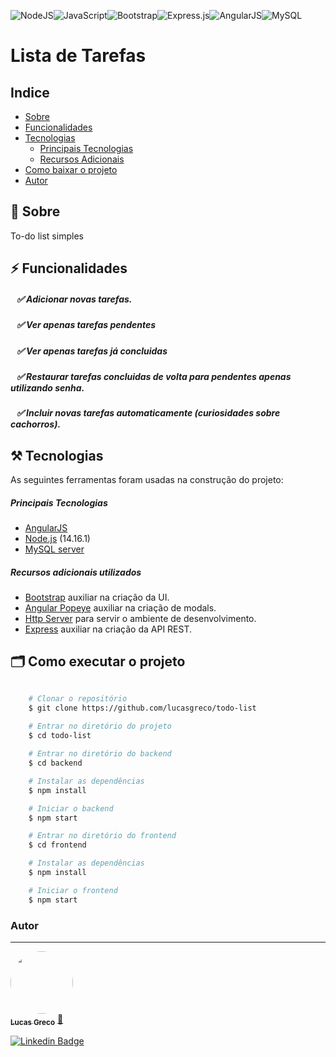 <img alt="NodeJS" src="https://img.shields.io/badge/node.js%20-%2343853D.svg?&style=for-the-badge&logo=node.js&logoColor=white"/><img alt="JavaScript" src="https://img.shields.io/badge/javascript%20-%23323330.svg?&style=for-the-badge&logo=javascript&logoColor=%23F7DF1E"/><img alt="Bootstrap" src="https://img.shields.io/badge/bootstrap%20-%23563D7C.svg?&style=for-the-badge&logo=bootstrap&logoColor=white"/><img alt="Express.js" src="https://img.shields.io/badge/Express.js-404D59?style=for-the-badge"><img alt="AngularJS" src="https://img.shields.io/badge/AngularJS-E23237?style=for-the-badge&logo=angularjs&logoColor=white"><img alt="MySQL" src="https://img.shields.io/badge/MySQL-00000F?style=for-the-badge&logo=mysql&logoColor=white">

# Lista de Tarefas

## Indice

- [Sobre](#-sobre)
- [Funcionalidades](#-funcionalidades)
- [Tecnologias](#-tecnologias)
    - [Principais Tecnologias](#-principais-tecnologias)
    - [Recursos Adicionais](#-recursos-adicionais-utilizados)
- [Como baixar o projeto](#-como-baixar-o-projeto)
- [Autor](#-autor)


## 🔖 Sobre
To-do list simples


## ⚡ Funcionalidades

##### &nbsp;&nbsp;&nbsp;✅ Adicionar novas tarefas.
##### &nbsp;&nbsp;&nbsp;✅ Ver apenas tarefas pendentes
##### &nbsp;&nbsp;&nbsp;✅ Ver apenas tarefas já concluidas
##### &nbsp;&nbsp;&nbsp;✅ Restaurar tarefas concluidas de volta para pendentes apenas utilizando senha.
##### &nbsp;&nbsp;&nbsp;✅ Incluir novas tarefas automaticamente (curiosidades sobre cachorros).

## ⚒️  Tecnologias

As seguintes ferramentas foram usadas na construção do projeto:

##### Principais Tecnologias
- [AngularJS](https://angularjs.org/)
- [Node.js](https://nodejs.org/en/) (14.16.1)
- [MySQL server](https://dev.mysql.com/)


##### Recursos adicionais utilizados
- [Bootstrap](https://getbootstrap.com/) auxiliar na criação da UI.
- [Angular Popeye](https://pathgather.github.io/popeye/) auxiliar na criação de modals.
- [Http Server](https://www.npmjs.com/package/http-server) para servir o ambiente de desenvolvimento.
- [Express](https://expressjs.com/pt-br/) auxiliar na criação da API REST.


## 🗂 Como executar o projeto

```bash

    # Clonar o repositório
    $ git clone https://github.com/lucasgreco/todo-list
    
    # Entrar no diretório do projeto
    $ cd todo-list

    # Entrar no diretório do backend
    $ cd backend

    # Instalar as dependências
    $ npm install

    # Iniciar o backend
    $ npm start

    # Entrar no diretório do frontend
    $ cd frontend

    # Instalar as dependências
    $ npm install

    # Iniciar o frontend
    $ npm start
```




### Autor
---

<a href="https://github.com/lucasgreco">
 <img style="border-radius: 50%;" src="https://avatars.githubusercontent.com/u/50213462?s=400&u=9a9890c5a5238d6ddc9d8bb0eed4fc4a2460d54c&v=4" width="100px;" alt=""/>
 <br />
 <sub><b>Lucas Greco</b></sub></a> <a href="https://github.com/lucasgreco" title="Github">🚀</a>



[![Linkedin Badge](https://img.shields.io/badge/-Lucas-blue?style=flat-square&logo=Linkedin&logoColor=white&link=https://www.linkedin.com/in/lucas-greco1/)](https://www.linkedin.com/in/lucas-greco1/) 
